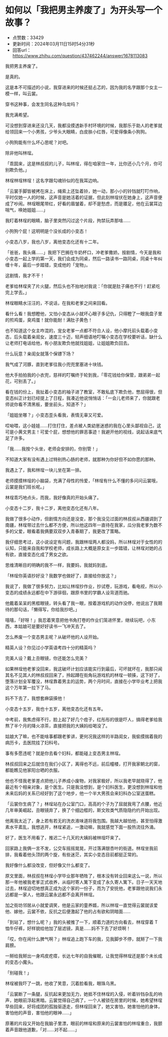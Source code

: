 # 如何以「我把男主养废了」为开头写一个故事？
- 点赞数：33429
- 更新时间：2024年03月11日15时54分31秒
- 回答url：https://www.zhihu.com/question/437462244/answer/1678113083
<body>
 <p>我把男主养废了<span><span>。</span></span></p>
 <p>是真的<span><span>。</span></span></p>
 <p>这是本不可描述的小说<span><span>，</span></span>我穿进来的时候还挺忐忑的<span><span>，</span></span>因为我的名字跟那个女主一模一样<span><span>，</span></span>叫云裳<span><span>。</span></span></p>
 <p>穿书这种事<span><span>，</span></span>会发生同名这种乌龙吗<span><span>？</span></span></p>
 <p>我充满希望<span><span>。</span></span></p>
 <p>可没想到穿进来还没几天<span><span>，</span></span>我都没摸透新手村环境的时候<span><span>，</span></span>我那乐于助人的老爹就给领回来一个小男孩<span><span>，</span></span>少爷头大眼睛<span><span>，</span></span>白皮肤小红唇<span><span>，</span></span>可爱得像条小狗狗<span><span>。</span></span></p>
 <p>小狗狗能有什么坏心思呢<span><span>？</span></span>对吧<span><span>。</span></span></p>
 <p>除非他叫林珵<span><span>。</span></span></p>
 <p><span><span>「</span></span>乖囡来<span><span>，</span></span>这是林叔叔的儿子<span><span>，</span></span>叫林珵<span><span>，</span></span>得在咱家住一年<span><span>，</span></span>比你还小几个月<span><span>，</span></span>你可别欺负他<span><span>。</span></span><span><span>」</span></span></p>
 <p>林珵林珵林珵<span><span>！</span></span>这名字跟勾魂铃似的在我耳边响<span><span>。</span></span></p>
 <p><span><span>「</span></span>云裳手脚皆被拷在床上<span><span>，</span></span>绳索上还坠着铃<span><span>，</span></span>她一动<span><span>，</span></span>那小小的铃铛就叮叮作响<span><span>，</span></span>平时仅她一人的时候<span><span>，</span></span>这声音是她活着的证据<span><span>，</span></span>但此刻林珵伏在她身上<span><span>，</span></span>这声音便成了吵闹<span><span>。</span></span>林珵眼尾带红<span><span>，</span></span>好看的眉皱着<span><span>，</span></span>却不是愁虑<span><span>，</span></span>而是餍足<span><span>，</span></span>他在云裳耳边喘气<span><span>，</span></span>唤她姐姐……<span><span>」</span></span></p>
 <p>我盯着林珵的眼睛<span><span>，</span></span>脑子里突然闪过这个片段<span><span>，</span></span>拘禁玩弄那啥……</p>
 <p>小狗狗个屁<span><span>！</span></span>这明明是个没长成的小变态<span><span>！</span></span></p>
 <p>小变态八岁<span><span>，</span></span>我也八岁<span><span>，</span></span>离他变态化还有十二年<span><span>。</span></span></p>
 <p><span><span>「</span></span>爸爸<span><span>，</span></span>我头痛……<span><span>」</span></span>我把下巴搁在牛奶杯口<span><span>，</span></span>冲老爹撒娇<span><span>。</span></span>按剧情<span><span>，</span></span>今天是我和小变态一起上学的第一天<span><span>，</span></span>我们会成为同桌<span><span>，</span></span>然后一路读书一路同桌<span><span>，</span></span>同桌十年纠缠十年<span><span>，</span></span>最后一步踏错<span><span>，</span></span>变成他的<span><span>「</span></span>宠物<span><span>」</span></span><span><span>。</span></span></p>
 <p>这剧情<span><span>，</span></span>我才不干<span><span>！</span></span></p>
 <p>老爹给林珵夹了片火腿<span><span>，</span></span>然后头也不抬地对我说<span><span>：</span></span><span><span>「</span></span>你就是肚子痛也不行<span><span>！</span></span>赶紧吃完上学去<span><span>。</span></span><span><span>」</span></span></p>
 <p>林珵眼睛水汪汪的<span><span>，</span></span>不说话<span><span>，</span></span>在我和老爹之间来回看<span><span>。</span></span></p>
 <p>看什么看<span><span>！</span></span>我想瞪他<span><span>，</span></span>又怕小变态从小就坏心眼子多记仇<span><span>，</span></span>只得瞪了一眼我盘子里的煎鸡蛋<span><span>，</span></span>臭鸡蛋<span><span>！</span></span>就你能耐<span><span>！</span></span>满肚子黄色<span><span>！</span></span></p>
 <p>也不知道这个女主咋混的<span><span>，</span></span>宠女老爹一点都不符合人设<span><span>，</span></span>他小摩托前头载着小变态<span><span>，</span></span>后头载着亲闺女<span><span>，</span></span>速度三十迈<span><span>，</span></span>轻声细语地叮嘱小变态在学校要听话<span><span>，</span></span>缺什么让老师打电话给他<span><span>，</span></span>有小朋友欺负他就找姐姐<span><span>，</span></span>让姐姐欺负回去<span><span>。</span></span></p>
 <p>什么玩意<span><span>？</span></span>亲闺女就落个保镖下场<span><span>？</span></span></p>
 <p>我气成了河豚<span><span>，</span></span>直到老爹往我小兜兜里塞进十块钱<span><span>。</span></span></p>
 <p>他大手拍拍我的小衣兜<span><span>，</span></span>慈祥的叮嘱终于轮到我<span><span>，</span></span><span><span>「</span></span>零花钱给你保管<span><span>，</span></span>跟弟弟一起花<span><span>，</span></span>可别丢了<span><span>。</span></span><span><span>」</span></span></p>
 <p>看在钱的份上<span><span>，</span></span>我扯着小变态的袖子进了教室<span><span>，</span></span>不敢私底下欺负他<span><span>，</span></span>憋屈得很<span><span>，</span></span>但变态纠正计划已经提上了日程<span><span>，</span></span>我凑近他说悄悄话<span><span>：</span></span><span><span>「</span></span>一会儿老师来了<span><span>，</span></span>你就跟老师说你看不清黑板<span><span>，</span></span>要坐前头<span><span>，</span></span>知道不<span><span>？</span></span><span><span>」</span></span></p>
 <p><span><span>「</span></span>姐姐坐哪<span><span>？</span></span><span><span>」</span></span>小变态歪头看我<span><span>，</span></span>表情无辜又可爱<span><span>。</span></span></p>
 <p>哎呦喂<span><span>，</span></span>这小娃娃……打住打住<span><span>，</span></span>差点被人类幼崽迷惑的我在心里头鄙视自己<span><span>，</span></span>这可是小黄文男主<span><span>！</span></span>可爱个屁<span><span>，</span></span>想想他的罪恶事迹<span><span>！</span></span>我避开他的视线<span><span>，</span></span>说起话来底气足了许多<span><span>。</span></span></p>
 <p><span><span>「</span></span>我……我按个头坐<span><span>，</span></span>老师会安排的<span><span>，</span></span>你别管<span><span>！</span></span><span><span>」</span></span></p>
 <p>不知道大家有没有遇上过特别热心肠的老师<span><span>，</span></span>就那种为你好但不如你愿的那种<span><span>。</span></span></p>
 <p>我遇上了<span><span>，</span></span>我和林珵一块儿坐在第一排<span><span>。</span></span></p>
 <p>老师摸摸林珵的小脑袋<span><span>，</span></span>充满了母性的怜爱<span><span>，</span></span><span><span>「</span></span>林珵有什么不懂的多问问云裳哦<span><span>，</span></span>云裳是我们班长呢<span><span>。</span></span><span><span>」</span></span></p>
 <p>林珵乖巧地点头<span><span>，</span></span>而我<span><span>，</span></span>我好像真的开始头痛了<span><span>。</span></span></p>
 <p>小变态十二岁<span><span>，</span></span>我十二岁<span><span>，</span></span>离他变态化还有八年<span><span>。</span></span></p>
 <p>我做了很多小动作<span><span>，</span></span>但剧情方向还是没变<span><span>，</span></span>那个我没见过面的林叔叔从西疆调到了南疆<span><span>，</span></span>林珵带过去什么都不方便<span><span>，</span></span>所以他这四年一直待在我家<span><span>，</span></span>瓜分我老爹为数不多的父爱<span><span>，</span></span>眼看着我俩要双双步入青春期了<span><span>，</span></span>我更改了策略<span><span>。</span></span></p>
 <p>我仔细思考过<span><span>，</span></span>这小说设定有问题<span><span>，</span></span>我跟林珵两人都没妈<span><span>，</span></span>所以林珵对于女性的的认知<span><span>，</span></span>只能来自我和学校老师<span><span>，</span></span>成长路上大概是原女主一步踏错<span><span>，</span></span>让林珵对她的占有欲<span><span>，</span></span>直接变态化成了男女之欲<span><span>。</span></span></p>
 <p>思维清晰目的明确的我不一样<span><span>，</span></span>我要妈<span><span>，</span></span>我就妈到底<span><span>。</span></span></p>
 <p><span><span>「</span></span>林珵你英语抄好没<span><span>？</span></span>我数学也做好了<span><span>，</span></span>直接给你放这<span><span>？</span></span><span><span>」</span></span></p>
 <p>我说了<span><span>，</span></span>我做了很多努力<span><span>，</span></span>比如让林珵抄作业<span><span>，</span></span>抄试卷<span><span>，</span></span>玩游戏<span><span>，</span></span>看电视<span><span>，</span></span>所以小变态的成绩永远都在中下游徘徊<span><span>，</span></span>跟原书里的学霸人设背道而驰<span><span>。</span></span></p>
 <p>他戴着呆呆的黑框眼镜<span><span>，</span></span>转头看了我一眼<span><span>，</span></span>按着游戏机的动作没停<span><span>，</span></span>他说出了我期待的那句话<span><span>，</span></span><span><span>「</span></span>懒得写<span><span>，</span></span>你给我抄吧<span><span>。</span></span><span><span>」</span></span></p>
 <p>嘻嘻<span><span>，</span></span><span><span>「</span></span>好呀<span><span>！</span></span><span><span>」</span></span>我忍着笑意把他书角打卷的作业们笼进怀里<span><span>，</span></span>继续玩吧<span><span>，</span></span>小东西<span><span>，</span></span>本姑娘可是要好好读书一飞冲天去了<span><span>。</span></span></p>
 <p>怎么养废一个变态男主呢<span><span>？</span></span>从破坏他的人设开始<span><span>。</span></span></p>
 <p>精英人设<span><span>？</span></span>你见过小学英语考四十分的精英吗<span><span>？</span></span></p>
 <p>完美人设<span><span>？</span></span>戴上丑眼镜<span><span>，</span></span>你还能怎么完美<span><span>？</span></span></p>
 <p>如果林珵他老爹没回来<span><span>，</span></span>我这破坏计划应该能实行到最后<span><span>，</span></span>可坏就坏在<span><span>，</span></span>我那只闻其名不见其人的林叔叔回来了<span><span>，</span></span>拎起蹲在街角玩游戏机的林珵一顿揍<span><span>，</span></span>这下好了<span><span>，</span></span>堕落计划全军覆没<span><span>，</span></span>林珵靠着男主的运势<span><span>，</span></span>两个月时间<span><span>，</span></span>直接在小学毕业考上把我这个万年第一拉下了马<span><span>。</span></span></p>
 <p>妈不下去了<span><span>，</span></span>我想套麻袋揍他<span><span>！</span></span></p>
 <p>小变态十五岁<span><span>，</span></span>我也十五岁<span><span>，</span></span>离他变态化还有五年<span><span>。</span></span></p>
 <p>中考前<span><span>，</span></span>我焦虑得不行<span><span>，</span></span>脸上起了好几个痘子<span><span>，</span></span>红彤彤的很是吓人<span><span>，</span></span>搞得老爹给我熬了半个月的降火凉茶<span><span>，</span></span>直接把我的大姨妈给喝没了<span><span>。</span></span></p>
 <p>姑娘大了嘛<span><span>，</span></span>也不能啥事都跟老爹讲<span><span>，</span></span>更何况我这样的半路闺女<span><span>，</span></span>我偷摸揣着我的病历卡<span><span>，</span></span>去医院挂了妇科号<span><span>。</span></span></p>
 <p>事有多愿违呢<span><span>？</span></span>就是你去看个妇科<span><span>，</span></span>都能碰上变态男主林珵<span><span>。</span></span></p>
 <p>林叔叔回来之后就住在我们小区了<span><span>，</span></span>离得也不远<span><span>，</span></span>前后幢楼<span><span>，</span></span>打开我家朝北的窗<span><span>，</span></span>都能瞧见他家阳台晒的衣服<span><span>。</span></span></p>
 <p>他也不怪我老爹差点把他儿子养成小废物<span><span>，</span></span>对我家极好<span><span>，</span></span>所以我老早就晓得了<span><span>，</span></span>他最近有个相亲对象<span><span>，</span></span>是个医生<span><span>。</span></span>只是我没想到<span><span>，</span></span>是个妇科医生<span><span>，</span></span>更没想到林珵和他未来后妈的关系已经好到了这个地步<span><span>，</span></span>他一个半大男孩会来妇科办公室送蛋糕<span><span>。</span></span></p>
 <p><span><span>「</span></span>云裳你生病了<span><span>？</span></span><span><span>」</span></span>林珵站在办公室门口<span><span>，</span></span>高高的个子为了屈就我弯了点腰<span><span>，</span></span>他近几年审美崛起<span><span>，</span></span>丑眼镜弃了<span><span>，</span></span>换了个细边框的<span><span>，</span></span>斯文败类气质隐隐约约开始出现<span><span>。</span></span></p>
 <p>他离我太近了<span><span>，</span></span>身上若有若无的洗衣液味道将我包围<span><span>。</span></span>我越大越怕他<span><span>，</span></span>甚至怕得激素水平紊乱<span><span>，</span></span>我想逃开<span><span>，</span></span>林珵紧追<span><span>，</span></span>一激动嘛<span><span>，</span></span>我就感觉下面一股热流往外涌<span><span>。</span></span></p>
 <p>好了<span><span>，</span></span>医生不用看了<span><span>，</span></span>推迟二十几天的大姨妈被林珵吓来了<span><span>。</span></span></p>
 <p>回家路上我俩一言不发<span><span>，</span></span>公交车摇摇晃晃<span><span>，</span></span>开过落满银杏叶的街道<span><span>。</span></span>林珵坐我前排<span><span>，</span></span>我看着他头顶的两个旋<span><span>，</span></span>有些迷茫<span><span>，</span></span>其实小变态目前都挺正常的<span><span>。</span></span></p>
 <p>我好像什么都没改变<span><span>，</span></span>但好像又什么都变了<span><span>。</span></span></p>
 <p>原文里面<span><span>，</span></span>林叔叔在林珵小学毕业那年牺牲了<span><span>，</span></span>根本没有转业回来这么一说<span><span>，</span></span>所以那一年他被我老爹正式收养<span><span>，</span></span>从临时寄人篱下变成了永久寄人篱下<span><span>。</span></span>日子一天天地过去<span><span>，</span></span>林珵迫切地想真正成为这个家的一份子<span><span>，</span></span>而为了安抚他<span><span>，</span></span>老爹跟他说我们永远都是一家人<span><span>，</span></span>他跟云裳永远都不会离开林珵<span><span>。</span></span></p>
 <p>加之街坊邻居从小就爱调笑<span><span>，</span></span>他是云家的童养婿<span><span>，</span></span>所以林珵一直觉得云裳就该爱他<span><span>、</span></span>嫁他<span><span>，</span></span>云裳不依<span><span>，</span></span>反抗之后便激起了他的占有欲和阴暗面……</p>
 <p><span><span>「</span></span>到站了<span><span>，</span></span>想什么呢<span><span>？</span></span><span><span>」</span></span>我的头被推了一下<span><span>，</span></span>顺着力道的方向看去<span><span>，</span></span>林珵穿着 T 恤牛仔裤<span><span>，</span></span>好样貌给他加了层滤镜<span><span>，</span></span>真是……妈不下去了好烦啊<span><span>！</span></span></p>
 <p><span><span>「</span></span>哎<span><span>，</span></span>你在闹什么脾气啊<span><span>？</span></span><span><span>」</span></span>林珵追上跑下车的我<span><span>，</span></span>见我脚步不停<span><span>，</span></span>就掰了一下我肩膀<span><span>。</span></span></p>
 <p>一掰给我掰出一身鸡皮疙瘩<span><span>，</span></span>长达七年的自我催眠<span><span>，</span></span>让我觉得林珵还是那个未长成的变态小魔头<span><span>。</span></span></p>
 <p><span><span>「</span></span>别碰我<span><span>！</span></span><span><span>」</span></span></p>
 <p>林珵被我吓了一跳<span><span>，</span></span>他收了笑意<span><span>，</span></span>沉着脸看我<span><span>，</span></span>眼珠乌黑<span><span>。</span></span></p>
 <p><span><span>「</span></span>云裳断了一条腿<span><span>，</span></span>反抗起来更加无力<span><span>，</span></span>她抵不住林珵的入侵<span><span>，</span></span>听着铃铛杂乱的响声<span><span>，</span></span>她眼前浮起黑暗<span><span>。</span></span>云裳觉得自己病了<span><span>，</span></span>一个人被锁在房里的时候<span><span>，</span></span>她希望林珵早些回来<span><span>，</span></span>好将成团的孤独驱逐走<span><span>，</span></span>但林珵回来了<span><span>，</span></span>她又害怕<span><span>，</span></span>她害怕他的身体<span><span>，</span></span>害怕他的声音<span><span>，</span></span>害怕他的眼神……<span><span>」</span></span></p>
 <p>原著的片段又开始在我脑子里漂<span><span>，</span></span>眼前的林珵和原来的云裳害怕的林珵重合<span><span>，</span></span>我颤着声音跟他道歉<span><span>，</span></span><span><span>「</span></span>对……对不起……<span><span>」</span></span></p>
</body>